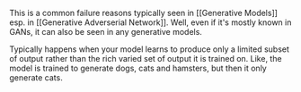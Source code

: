This is a common failure reasons typically seen in [[Generative Models]] esp. in [[Generative Adverserial Network]]. Well, even if it's mostly known in GANs, it can also be seen in any generative models.

Typically happens when your model learns to produce only a limited subset of output rather than the rich varied set of output it is trained on.
Like, the model is trained to generate dogs, cats and hamsters, but then it only generate cats.